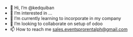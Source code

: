 - 👋 Hi, I’m @kedquiban
- 👀 I’m interested in ...
- 🌱 I’m currently learning to incorporate in my company
- 💞️ I’m looking to collaborate on setup of odoo
- 📫 How to reach me sales.eventsprorentalph@gmail.com

<!---
kedquiban/kedquiban is a ✨ special ✨ repository because its `README.md` (this file) appears on your GitHub profile.
You can click the Preview link to take a look at your changes.
--->
